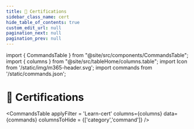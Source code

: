 ```yaml
---
title: 📜 Certifications
sidebar_class_name: cert
hide_table_of_contents: true
custom_edit_url: null
pagination_next: null
pagination_prev: null
---
```


import { CommandsTable } from "@site/src/components/CommandsTable";
import { columns } from "@site/src/tableHome/columns.table";
import Icon from '/static/img/m365-header.svg';
import commands from '/static/commands.json';

# 📜 Certifications

<CommandsTable
applyFilter = 'Learn-cert'
columns={columns}
data={commands}
columnsToHide = {['category','command']}
/>
